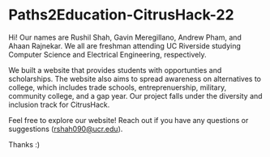 # Paths2Education-CitrusHack-22

Hi! Our names are Rushil Shah, Gavin Meregillano, Andrew Pham, and Ahaan Rajnekar. We all are freshman attending UC Riverside studying Computer Science and Electrical Engineering, respectively. 

We built a website that provides students with opportunties and scholarships. The website also aims to spread awareness on alternatives to college, which includes trade schools, entreprenuership, military, community college, and a gap year. Our project falls under the diversity and inclusion track for CitrusHack. 

Feel free to explore our website! Reach out if you have any questions or suggestions (rshah090@ucr.edu).

Thanks :)

